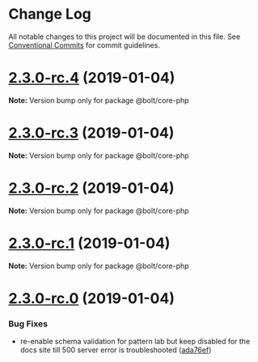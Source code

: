 # Change Log

All notable changes to this project will be documented in this file.
See [Conventional Commits](https://conventionalcommits.org) for commit guidelines.

# [2.3.0-rc.4](https://github.com/bolt-design-system/bolt/tree/master/packages/core-php/compare/v2.3.0-rc.3...v2.3.0-rc.4) (2019-01-04)

**Note:** Version bump only for package @bolt/core-php





# [2.3.0-rc.3](https://github.com/bolt-design-system/bolt/tree/master/packages/core-php/compare/v2.3.0-rc.2...v2.3.0-rc.3) (2019-01-04)

**Note:** Version bump only for package @bolt/core-php





# [2.3.0-rc.2](https://github.com/bolt-design-system/bolt/tree/master/packages/core-php/compare/v2.3.0-rc.1...v2.3.0-rc.2) (2019-01-04)

**Note:** Version bump only for package @bolt/core-php





# [2.3.0-rc.1](https://github.com/bolt-design-system/bolt/tree/master/packages/core-php/compare/vv2.3.0-rc.0...v2.3.0-rc.1) (2019-01-04)

**Note:** Version bump only for package @bolt/core-php





# [2.3.0-rc.0](https://github.com/bolt-design-system/bolt/tree/master/packages/core-php/compare/v2.2.1...v2.3.0-rc.0) (2019-01-04)


### Bug Fixes

* re-enable schema validation for pattern lab but keep disabled for the docs site till 500 server error is troubleshooted ([ada76ef](https://github.com/bolt-design-system/bolt/tree/master/packages/core-php/commit/ada76ef))
